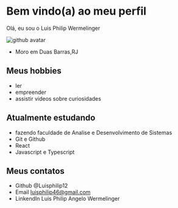 # Bem vindo(a) ao meu perfil

Olá, eu sou o Luis Philip Wermelinger

![github avatar](https://user-images.githubusercontent.com/100095739/176213999-8d126dbb-3b75-442b-b226-acc601eb01cd.jpg)

- Moro em Duas Barras,RJ

## Meus hobbies

- ler
- empreender
- assistir videos sobre curiosidades 

## Atualmente estudando

- fazendo faculdade de Analise e Desenvolvimento de Sistemas 
- Git e Github
- React
- Javascript e Typescript

## Meus contatos

- Github @Luisphilip12
- Email luisphilip46@gmail.com
- LinkendIn Luis Philip Angelo Wermelinger
